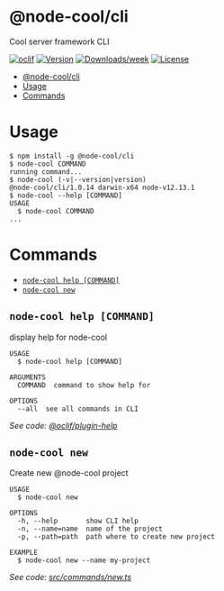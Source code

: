 # @node-cool/cli

Cool server framework CLI

[![oclif](https://img.shields.io/badge/cli-oclif-brightgreen.svg)](https://oclif.io)
[![Version](https://img.shields.io/npm/v/@node-cool/cli.svg)](https://npmjs.org/package/@node-cool/cli)
[![Downloads/week](https://img.shields.io/npm/dw/@node-cool/cli.svg)](https://npmjs.org/package/@node-cool/cli)
[![License](https://img.shields.io/npm/l/@node-cool/cli.svg)](https://github.com/Hacklone/node-cool/blob/master/package.json)

<!-- toc -->
* [@node-cool/cli](#node-coolcli)
* [Usage](#usage)
* [Commands](#commands)
<!-- tocstop -->

# Usage

<!-- usage -->
```sh-session
$ npm install -g @node-cool/cli
$ node-cool COMMAND
running command...
$ node-cool (-v|--version|version)
@node-cool/cli/1.0.14 darwin-x64 node-v12.13.1
$ node-cool --help [COMMAND]
USAGE
  $ node-cool COMMAND
...
```
<!-- usagestop -->

# Commands

<!-- commands -->
* [`node-cool help [COMMAND]`](#node-cool-help-command)
* [`node-cool new`](#node-cool-new)

## `node-cool help [COMMAND]`

display help for node-cool

```
USAGE
  $ node-cool help [COMMAND]

ARGUMENTS
  COMMAND  command to show help for

OPTIONS
  --all  see all commands in CLI
```

_See code: [@oclif/plugin-help](https://github.com/oclif/plugin-help/blob/v3.2.0/src/commands/help.ts)_

## `node-cool new`

Create new @node-cool project

```
USAGE
  $ node-cool new

OPTIONS
  -h, --help       show CLI help
  -n, --name=name  name of the project
  -p, --path=path  path where to create new project

EXAMPLE
  $ node-cool new --name my-project
```

_See code: [src/commands/new.ts](https://github.com/Hacklone/node-cool/blob/v1.0.14/src/commands/new.ts)_
<!-- commandsstop -->
